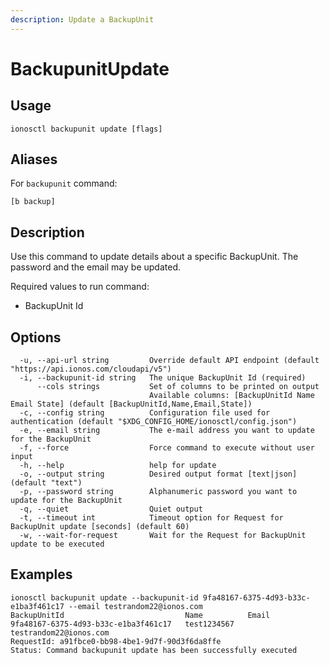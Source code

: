 ```yaml
---
description: Update a BackupUnit
---
```


# BackupunitUpdate

## Usage

```text
ionosctl backupunit update [flags]
```

## Aliases

For `backupunit` command:
```text
[b backup]
```

## Description

Use this command to update details about a specific BackupUnit. The password and the email may be updated.

Required values to run command:

* BackupUnit Id

## Options

```text
  -u, --api-url string         Override default API endpoint (default "https://api.ionos.com/cloudapi/v5")
  -i, --backupunit-id string   The unique BackupUnit Id (required)
      --cols strings           Set of columns to be printed on output 
                               Available columns: [BackupUnitId Name Email State] (default [BackupUnitId,Name,Email,State])
  -c, --config string          Configuration file used for authentication (default "$XDG_CONFIG_HOME/ionosctl/config.json")
  -e, --email string           The e-mail address you want to update for the BackupUnit
  -f, --force                  Force command to execute without user input
  -h, --help                   help for update
  -o, --output string          Desired output format [text|json] (default "text")
  -p, --password string        Alphanumeric password you want to update for the BackupUnit
  -q, --quiet                  Quiet output
  -t, --timeout int            Timeout option for Request for BackupUnit update [seconds] (default 60)
  -w, --wait-for-request       Wait for the Request for BackupUnit update to be executed
```

## Examples

```text
ionosctl backupunit update --backupunit-id 9fa48167-6375-4d93-b33c-e1ba3f461c17 --email testrandom22@ionos.com
BackupUnitId                           Name          Email
9fa48167-6375-4d93-b33c-e1ba3f461c17   test1234567   testrandom22@ionos.com
RequestId: a91fbce0-bb98-4be1-9d7f-90d3f6da8ffe
Status: Command backupunit update has been successfully executed
```

